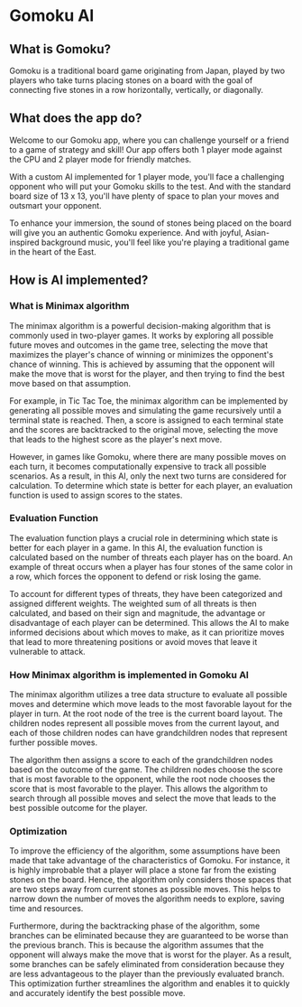 # Gomoku AI

## What is Gomoku?
Gomoku is a traditional board game originating from Japan, played by two players who take turns placing stones on a board with the goal of connecting five stones in a row horizontally, vertically, or diagonally.

## What does the app do?
Welcome to our Gomoku app, where you can challenge yourself or a friend to a game of strategy and skill! Our app offers both 1 player mode against the CPU and 2 player mode for friendly matches.

With a custom AI implemented for 1 player mode, you'll face a challenging opponent who will put your Gomoku skills to the test. And with the standard board size of 13 x 13, you'll have plenty of space to plan your moves and outsmart your opponent.

To enhance your immersion, the sound of stones being placed on the board will give you an authentic Gomoku experience. And with joyful, Asian-inspired background music, you'll feel like you're playing a traditional game in the heart of the East.

## How is AI implemented?
### What is Minimax algorithm
The minimax algorithm is a powerful decision-making algorithm that is commonly used in two-player games. It works by exploring all possible future moves and outcomes in the game tree, selecting the move that maximizes the player's chance of winning or minimizes the opponent's chance of winning. This is achieved by assuming that the opponent will make the move that is worst for the player, and then trying to find the best move based on that assumption.

For example, in Tic Tac Toe, the minimax algorithm can be implemented by generating all possible moves and simulating the game recursively until a terminal state is reached. Then, a score is assigned to each terminal state and the scores are backtracked to the original move, selecting the move that leads to the highest score as the player's next move.

However, in games like Gomoku, where there are many possible moves on each turn, it becomes computationally expensive to track all possible scenarios. As a result, in this AI, only the next two turns are considered for calculation. To determine which state is better for each player, an evaluation function is used to assign scores to the states.

### Evaluation Function
The evaluation function plays a crucial role in determining which state is better for each player in a game. In this AI, the evaluation function is calculated based on the number of threats each player has on the board. An example of threat occurs when a player has four stones of the same color in a row, which forces the opponent to defend or risk losing the game.

To account for different types of threats, they have been categorized and assigned different weights. The weighted sum of all threats is then calculated, and based on their sign and magnitude, the advantage or disadvantage of each player can be determined. This allows the AI to make informed decisions about which moves to make, as it can prioritize moves that lead to more threatening positions or avoid moves that leave it vulnerable to attack. 

### How Minimax algorithm is implemented in Gomoku AI
The minimax algorithm utilizes a tree data structure to evaluate all possible moves and determine which move leads to the most favorable layout for the player in turn. At the root node of the tree is the current board layout. The children nodes represent all possible moves from the current layout, and each of those children nodes can have grandchildren nodes that represent further possible moves.

The algorithm then assigns a score to each of the grandchildren nodes based on the outcome of the game. The children nodes choose the score that is most favorable to the opponent, while the root node chooses the score that is most favorable to the player. This allows the algorithm to search through all possible moves and select the move that leads to the best possible outcome for the player.

### Optimization
To improve the efficiency of the algorithm, some assumptions have been made that take advantage of the characteristics of Gomoku. For instance, it is highly improbable that a player will place a stone far from the existing stones on the board. Hence, the algorithm only considers those spaces that are two steps away from current stones as possible moves. This helps to narrow down the number of moves the algorithm needs to explore, saving time and resources.

Furthermore, during the backtracking phase of the algorithm, some branches can be eliminated because they are guaranteed to be worse than the previous branch. This is because the algorithm assumes that the opponent will always make the move that is worst for the player. As a result, some branches can be safely eliminated from consideration because they are less advantageous to the player than the previously evaluated branch. This optimization further streamlines the algorithm and enables it to quickly and accurately identify the best possible move.
